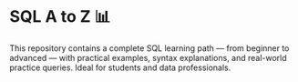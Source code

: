 # SQL A to Z 📊

This repository contains a complete SQL learning path — from beginner to advanced — with practical examples, syntax explanations, and real-world practice queries. Ideal for students and data professionals.
